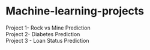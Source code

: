 # Machine-learning-projects

Project 1- Rock vs Mine Prediction
<br>
Project 2- Diabetes Prediction 
<br>
Project 3 - Loan Status Prediction
